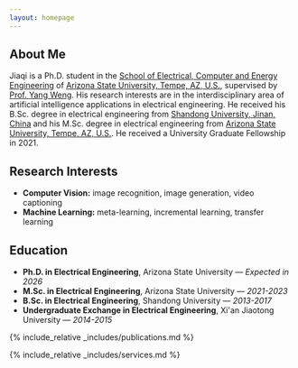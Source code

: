 ```yaml
---
layout: homepage
---
```


## About Me

Jiaqi is a Ph.D. student in the [School of Electrical, Computer and Energy Engineering](https://ecee.engineering.asu.edu/) of [Arizona State University, Tempe, AZ, U.S.](https://www.asu.edu), supervised by [Prof. Yang Weng](https://www.public.asu.edu/~yweng2/).  His research interests are in the interdisciplinary area of artificial intelligence applications in electrical engineering. He received his B.Sc. degree in electrical engineering from [Shandong University, Jinan, China](https://en.sdu.edu.cn/) and his M.Sc. degree in electrical engineering from [Arizona State University, Tempe, AZ, U.S.](https://www.asu.edu). He received a University Graduate Fellowship in 2021. 

## Research Interests

- **Computer Vision:** image recognition, image generation, video captioning
- **Machine Learning:** meta-learning, incremental learning, transfer learning

## Education

- **Ph.D. in Electrical Engineering**, Arizona State University — *Expected in 2026*
- **M.Sc. in Electrical Engineering**, Arizona State University — *2021-2023*
- **B.Sc. in Electrical Engineering**, Shandong University — *2013-2017*
- **Undergraduate Exchange in Electrical Engineering**, Xi'an Jiaotong University — *2014-2015*

{% include_relative _includes/publications.md %}

{% include_relative _includes/services.md %}
